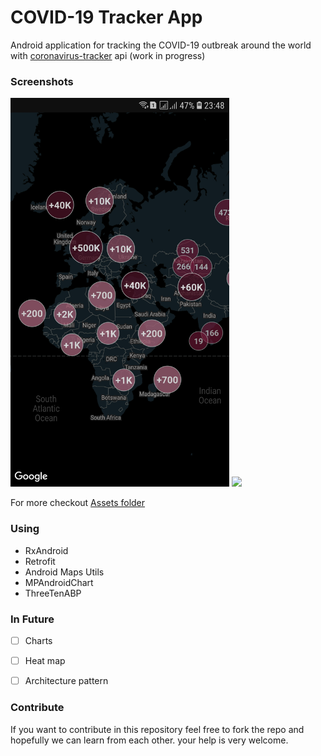 # COVID-19 Tracker App
Android application for tracking the COVID-19 outbreak around the world with [coronavirus-tracker](https://github.com/ExpDev07/coronavirus-tracker-api) api (work in progress)

### Screenshots
<img width=350 src="/assets/Screenshot1_v0.1.200405.jpg" /> <img width=350 src="/assets/Screenshot3_v0.0.20200317.jpg" />

For more checkout [Assets folder](/assets)

### Using
* RxAndroid
* Retrofit
* Android Maps Utils
* MPAndroidChart
* ThreeTenABP

### In Future
- [ ] Charts 
- [ ] Heat map
- [ ] Architecture pattern


### Contribute
If you want to contribute in this repository feel free to fork the repo and hopefully we can learn from each other. your help is very welcome.
